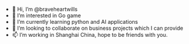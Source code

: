 - 👋 Hi, I’m @braveheartwills
- 👀 I’m interested in Go game
- 🌱 I’m currently learning python and AI applications
- 💞️ I’m looking to collaborate on business projects which I can provide
- 📫 I’m working in Shanghai China, hope to be friends with you.

<!---
braveheartwills/braveheartwills is a ✨ special ✨ repository because its `README.md` (this file) appears on your GitHub profile.
You can click the Preview link to take a look at your changes.
--->
